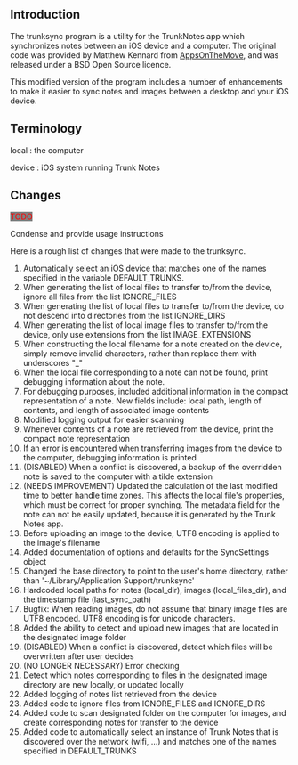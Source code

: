
## Introduction



The trunksync program is a utility for the TrunkNotes app which synchronizes notes between an iOS device and a computer.  The original code was provided by Matthew Kennard from [AppsOnTheMove](http://appsonthemove.com/trunk/trunk-sync-beta), and was released under a BSD Open Source licence. 

This modified version of the program includes a number of enhancements to make it easier to sync notes and images between a desktop and your iOS device.  

## Terminology

local 
: the computer

device
: iOS system running Trunk Notes

## Changes

<span style="color:red;background:grey">TODO</span>

Condense and provide usage instructions

Here is a rough list of changes that were made to the trunksync.


 1. Automatically select an iOS device that matches one of the names specified in the variable DEFAULT_TRUNKS.
 1. When generating the list of local files to transfer to/from the device, ignore all files from the list IGNORE_FILES
 1. When generating the list of local files to transfer to/from the device, do not descend into directories from the list IGNORE_DIRS
 1. When generating the list of local image files to transfer to/from the device, only use extensions from the list IMAGE_EXTENSIONS
 1. When constructing the local filename for a note created on the device, simply remove invalid characters, rather than replace them with underscores "_"
 1. When the local file corresponding to a note can not be found, print debugging information about the note.
 1. For debugging purposes, included additional information in the compact representation of a note.  New fields include: local path, length of contents, and length of associated image contents
 1. Modified logging output for easier scanning
 1. Whenever contents of a note are retrieved from the device, print the compact note representation
 1. If an error is encountered when transferring images from the device to the computer, debugging information is printed
 1. (DISABLED) When a conflict is discovered, a backup of the overridden note is saved to the computer with a tilde extension
 1. (NEEDS IMPROVEMENT) Updated the calculation of the last modified time to better handle time zones.  This affects the local file's properties, which must be correct for proper synching.  The metadata field for the note can not be easily updated, because it is generated by the Trunk Notes app.
 1. Before uploading an image to the device, UTF8 encoding is applied to the image's filename
 1. Added documentation of options and defaults for the SyncSettings object
 1. Changed the base directory to point to the user's home directory, rather than '~/Library/Application Support/trunksync'
 1. Hardcoded local paths for notes (local_dir), images (local_files_dir), and the timestamp file (last_sync_path)
 1. Bugfix: When reading images, do not assume that binary image files are UTF8 encoded.  UTF8 encoding is for unicode characters.
 1. Added the ability to detect and upload new images that are located in the designated image folder
 1. (DISABLED) When a conflict is discovered, detect which files will be overwritten after user decides
 1. (NO LONGER NECESSARY) Error checking 
 1. Detect which notes corresponding to files in the designated image directory are new locally, or updated locally
 1. Added logging of notes list retrieved from the device
 1. Added code to ignore files from IGNORE_FILES and IGNORE_DIRS
 1. Added code to scan designated folder on the computer for images, and create corresponding notes for transfer to the device
 1. Added code to automatically select an instance of Trunk Notes that is discovered over the network (wifi, ...) and matches one of the names specified in DEFAULT_TRUNKS


